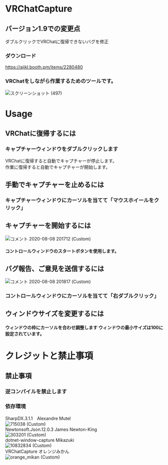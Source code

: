 # VRChatCapture 

## バージョン1.9での変更点  
ダブルクリックでVRChatに復帰できないバグを修正

### ダウンロード  
https://aijkl.booth.pm/items/2280480
### VRChatをしながら作業するためのツールです。 
![スクリーンショット (497)](https://user-images.githubusercontent.com/51302983/89708481-a098dc80-d9b2-11ea-8829-d6cd3724f1e8.png)  

# Usage
## VRChatに復帰するには  
### キャプチャーウィンドウをダブルクリックします  
VRChatに復帰すると自動でキャプチャーが停止します。  
作業に復帰すると自動でキャプチャーが開始します。

## 手動でキャプチャーを止めるには  
###  キャプチャーウィンドウにカーソルを当てて「マウスホイールをクリック」   
## キャプチャーを開始するには
![コメント 2020-08-08 201712 (Custom)](https://user-images.githubusercontent.com/51302983/89708721-7e07c300-d9b4-11ea-9fc9-a0f32b13a066.jpg)
#### コントロールウィンドウのスタートボタンを使用します。

##  バグ報告、ご意見を送信するには  
![コメント 2020-08-08 201817 (Custom)](https://user-images.githubusercontent.com/51302983/89708708-66c8d580-d9b4-11ea-8029-a716f5ef1c09.jpg)
### コントロールウィンドウにカーソルを当てて「右ダブルクリック」  

## ウィンドウサイズを変更するには
#### ウィンドウの枠にカーソルを合わせ調整します ウィンドウの最小サイズは100に設定されています。

# クレジットと禁止事項
##  禁止事項
### 逆コンパイルを禁止します
### 依存環境
SharpDX.3.1.1　Alexandre Mutel  
![715038 (Custom)](https://user-images.githubusercontent.com/51302983/89708923-194d6800-d9b6-11ea-8c40-c212967ac101.jpg)  
Newtonsoft.Json.12.0.3   James Newton-King  
![303201 (Custom)](https://user-images.githubusercontent.com/51302983/89708903-e1debb80-d9b5-11ea-8afe-7ae6aad6a676.jpg)  
dotnet-window-capture Mikazuki  
![10832834 (Custom)](https://user-images.githubusercontent.com/51302983/89708933-3a15bd80-d9b6-11ea-9b06-2921d8dfa661.png)  
VRChatCapture オレンジみかん  
![orange_mikan (Custom)](https://user-images.githubusercontent.com/51302983/89708954-5fa2c700-d9b6-11ea-9bc5-73f52a9f1aeb.png)
